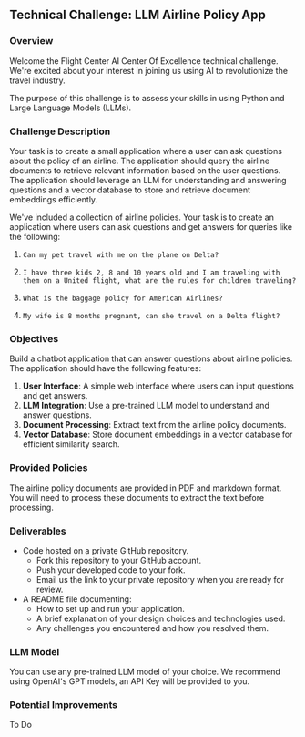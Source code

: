 ## Technical Challenge: LLM Airline Policy App

### Overview

Welcome the Flight Center AI Center Of Excellence technical challenge. We're excited about your interest in joining us using AI to revolutionize the travel industry.

The purpose of this challenge is to assess your skills in using Python and Large Language Models (LLMs).

### Challenge Description

Your task is to create a small application where a user can ask questions about the policy of an airline. The application should query the airline documents to retrieve relevant information based on the user questions. The application should leverage an LLM for understanding and answering questions and a vector database to store and retrieve document embeddings efficiently.

We've included a collection of airline policies. Your task is to create an application where users can ask questions and get answers for queries like the following:

1. `Can my pet travel with me on the plane on Delta?`

2. `I have three kids 2, 8 and 10 years old and I am traveling with them on a United flight, what are the rules for children traveling?`

3. `What is the baggage policy for American Airlines?`

4. `My wife is 8 months pregnant, can she travel on a Delta flight?`

### Objectives

Build a chatbot application that can answer questions about airline policies. The application should have the following features:

1. **User Interface**: A simple web interface where users can input questions and get answers.
2. **LLM Integration**: Use a pre-trained LLM model to understand and answer questions.
3. **Document Processing**: Extract text from the airline policy documents.
4. **Vector Database**: Store document embeddings in a vector database for efficient similarity search.

### Provided Policies

The airline policy documents are provided in PDF and markdown format. You will need to process these documents to extract the text before processing.

### Deliverables

- Code hosted on a private GitHub repository.
  - Fork this repository to your GitHub account.
  - Push your developed code to your fork.
  - Email us the link to your private repository when you are ready for review.
- A README file documenting:
  - How to set up and run your application.
  - A brief explanation of your design choices and technologies used.
  - Any challenges you encountered and how you resolved them.

### LLM Model

You can use any pre-trained LLM model of your choice. We recommend using OpenAI's GPT models, an API Key will be provided to you.

### Potential Improvements

To Do
